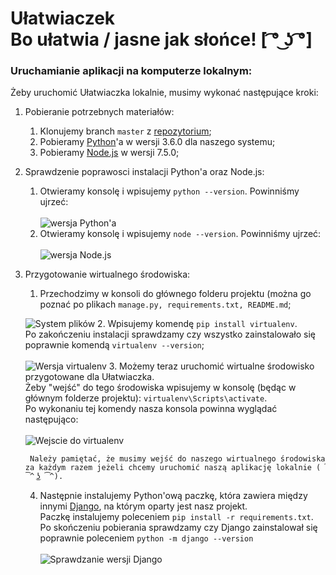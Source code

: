 # Ułatwiaczek </br>Bo ułatwia / jasne jak słońce! [ ͡° ͜ʖ ͡°]

### Uruchamianie aplikacji na komputerze lokalnym:

Żeby uruchomić Ułatwiaczka lokalnie, musimy wykonać następujące kroki:

1. Pobieranie potrzebnych materiałów:
    1. Klonujemy branch `master` z [repozytorium](https://github.com/Marucik/Ulatwiaczek/tree/master "Github/Ułatwiaczek/master");
    2. Pobieramy [Python](https://www.python.org/downloads/ "Pobierz Pythona")'a w wersji 3.6.0 dla naszego systemu;
    3. Pobieramy [Node.js](https://nodejs.org/en/download/ "Pobierz Node.js") w wersji 7.5.0;
2. Sprawdzenie poprawosci instalacji Python'a oraz Node.js:
    1. Otwieramy konsolę i wpisujemy `python --version`. Powinniśmy ujrzeć:</br>      
      ![wersja Python'a](http://i.imgur.com/TS7IDKs.png)    
    2. Otwieramy konsolę i wpisujemy `node --version`. Powinniśmy ujrzeć:</br>    
      ![wersja Node.js](http://i.imgur.com/lBObH1F.png)
3. Przygotowanie wirtualnego środowiska:
    1. Przechodzimy w konsoli do głównego folderu projektu (można go poznać po plikach `manage.py, requirements.txt, README.md`; 
      
      ![System plików](http://i.imgur.com/aZC3dvA.png)
    2. Wpisujemy komendę `pip install virtualenv`. </br>Po zakończeniu instalacji sprawdzamy czy wszystko zainstalowało się poprawnie komendą `virtualenv --version`;</br>		
      ![Wersja virtualenv](http://i.imgur.com/2PFUcnL.png)
    3. Możemy teraz uruchomić wirtualne środowisko przygotowane dla Ułatwiaczka.</br>
    Żeby "wejść" do tego środowiska wpisujemy w konsolę (będąc w głównym folderze projektu): `virtualenv\Scripts\activate`.</br>
		Po wykonaniu tej komendy nasza konsola powinna wyglądać następująco:</br>		
    	![Wejscie do virtualenv](http://i.imgur.com/6TiPhxi.png)
			
    	Należy pamiętać, że musimy wejść do naszego wirtualnego środowiska za każdym razem jeżeli chcemy uruchomić naszą aplikację lokalnie ( ͡^ ͜ʖ ͡^).
			
    4. Następnie instalujemy Python'ową paczkę, która zawiera między innymi [Django](https://www.djangoproject.com/ "Strona Django"), na którym oparty jest nasz projekt.</br>
    Paczkę instalujemy poleceniem `pip install -r requirements.txt`. Po skończeniu pobierania sprawdzamy czy Django zainstalował się poprawnie poleceniem `python -m django --version`</br></br>
			![Sprawdzanie wersji Django](http://i.imgur.com/yDD5C37.png)
